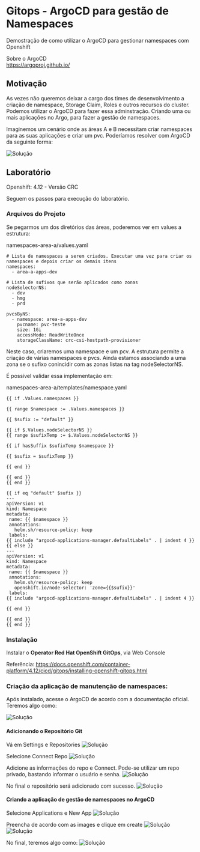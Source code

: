 # Gitops - ArgoCD para gestão de Namespaces

Demostração de como utilizar o ArgoCD para gestionar namespaces com Openshift

Sobre o ArgoCD   
https://argoproj.github.io/

## Motivação

As vezes não queremos deixar a cargo dos times de desenvolvimento a criação de namespace, Storage Claim, Roles e outros recursos do cluster.  
Podemos utilizar o ArgoCD para fazer essa adminstração. Criando uma ou mais aplicações no Argo, para fazer a gestão de namespaces.  

Imaginemos um cenário onde as áreas A e B necessitam criar namespaces para as suas aplicações e criar um pvc. Poderíamos resolver com ArgoCD da seguinte forma:

![Solução](./assets/img00.png)

## Laboratório

Openshift: 4.12 - Versão CRC

Seguem os passos para execução do laboratório.

### Arquivos do Projeto

Se pegarmos um dos diretórios das áreas, poderemos ver em values a estrutura:

namespaces-area-a/values.yaml
~~~
# Lista de namespaces a serem criados. Executar uma vez para criar os namespaces e depois criar os demais itens
namespaces:
  - area-a-apps-dev

# Lista de sufixos que serão aplicados como zonas
nodeSelectorNS:
  - dev
  - hmg
  - prd

pvcsByNS:
  - namespace: area-a-apps-dev
    pvcname: pvc-teste
    size: 1Gi
    accessMode: ReadWriteOnce
    storageClassName: crc-csi-hostpath-provisioner
~~~

Neste caso, criaremos uma namespace e um pcv. A estrutura permite a criação de várias namespaces e pvcs. Ainda estamos associando a uma zona se o sufixo conincidir com as zonas listas na tag nodeSelectorNS.
 
 É possível validar essa implementação em:  
 
 namespaces-area-a/templates/namespace.yaml
 ~~~
 {{ if .Values.namespaces }}

{{ range $namespace := .Values.namespaces }}

{{ $sufix := "default" }}

{{ if $.Values.nodeSelectorNS }}
{{ range $sufixTemp := $.Values.nodeSelectorNS }}

{{ if hasSuffix $sufixTemp $namespace }}

{{ $sufix = $sufixTemp }}

{{ end }}

{{ end }}
{{ end }}

{{ if eq "default" $sufix }}
---
apiVersion: v1
kind: Namespace
metadata:
  name: {{ $namespace }}
  annotations:
    helm.sh/resource-policy: keep
  labels:
{{ include "argocd-applications-manager.defaultLabels" . | indent 4 }}  
{{ else }}
---
apiVersion: v1
kind: Namespace
metadata:
  name: {{ $namespace }}
  annotations:
    helm.sh/resource-policy: keep
    openshift.io/node-selector: 'zone={{$sufix}}'
  labels:
{{ include "argocd-applications-manager.defaultLabels" . | indent 4 }}  

{{ end }}

{{ end }}
{{ end }}
~~~

### Instalação

Instalar o **Operator Red Hat OpenShift GitOps**, via Web Console   

Referência: 
https://docs.openshift.com/container-platform/4.12/cicd/gitops/installing-openshift-gitops.html

### Criação da aplicação de manutenção de namespaces: 

Após instalado, acesse o ArgoCD de acordo com a documentação oficial. Teremos algo como:

![Solução](./assets/img01.png)

#### Adicionando o Repositório Git

Vá em Settings e Repositories
![Solução](./assets/img02.png)

Selecione Connect Repo
![Solução](./assets/img03.png)

Adicione as informações do repo e Connect. Pode-se utilizar um repo privado, bastando informar o usuário e senha.
![Solução](./assets/img04.png)

No final o repositório será adicionado com sucesso.
![Solução](./assets/img05.png)

#### Criando a aplicação de gestão de namespaces no ArgoCD

Selecione Applications e New App
![Solução](./assets/img06.png)

Preencha de acordo com as images e clique em create
![Solução](./assets/img07.png)
![Solução](./assets/img08.png)


No final, teremos algo como:
![Solução](./assets/img09.png)